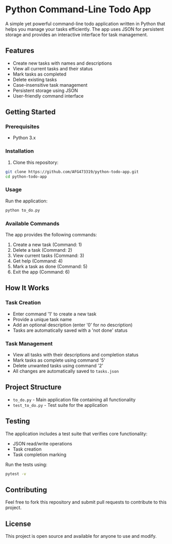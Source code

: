 # Python Command-Line Todo App

A simple yet powerful command-line todo application written in Python that helps you manage your tasks efficiently. The app uses JSON for persistent storage and provides an interactive interface for task management.

## Features

- Create new tasks with names and descriptions
- View all current tasks and their status
- Mark tasks as completed
- Delete existing tasks
- Case-insensitive task management
- Persistent storage using JSON
- User-friendly command interface

## Getting Started

### Prerequisites
- Python 3.x

### Installation
1. Clone this repository:
```bash
git clone https://github.com/AFG473319/python-todo-app.git
cd python-todo-app
```

### Usage

Run the application:
```bash
python to_do.py
```

### Available Commands

The app provides the following commands:
1. Create a new task (Command: 1)
2. Delete a task (Command: 2)
3. View current tasks (Command: 3)
4. Get help (Command: 4)
5. Mark a task as done (Command: 5)
6. Exit the app (Command: 6)

## How It Works

### Task Creation
- Enter command '1' to create a new task
- Provide a unique task name
- Add an optional description (enter '0' for no description)
- Tasks are automatically saved with a 'not done' status

### Task Management
- View all tasks with their descriptions and completion status
- Mark tasks as complete using command '5'
- Delete unwanted tasks using command '2'
- All changes are automatically saved to `tasks.json`

## Project Structure

- `to_do.py` - Main application file containing all functionality
- `test_to_do.py` - Test suite for the application

## Testing

The application includes a test suite that verifies core functionality:
- JSON read/write operations
- Task creation
- Task completion marking

Run the tests using:
```bash
pytest -v
```

## Contributing

Feel free to fork this repository and submit pull requests to contribute to this project.

## License

This project is open source and available for anyone to use and modify.